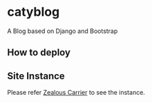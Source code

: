 catyblog
========

A Blog based on Django and Bootstrap

How to deploy
--------------


Site Instance
-------------
Please refer [Zealous Carrier](http://www.liangfeizc.com) to see the instance.


